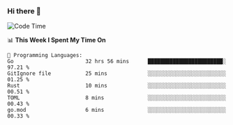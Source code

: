### Hi there 👋

<!--
**CrazyCollin/crazycollin** is a ✨ _special_ ✨ repository because its `README.md` (this file) appears on your GitHub profile.

Here are some ideas to get you started:

- 🔭 I’m currently working on ...
- 🌱 I’m currently learning ...
- 👯 I’m looking to collaborate on ...
- 🤔 I’m looking for help with ...
- 💬 Ask me about ...
- 📫 How to reach me: ...
- 😄 Pronouns: ...
- ⚡ Fun fact: ...
-->

<!--START_SECTION:waka-->
![Code Time](http://img.shields.io/badge/Code%20Time-1%2C417%20hrs%2022%20mins-blue)

📊 **This Week I Spent My Time On** 

```text
💬 Programming Languages: 
Go                       32 hrs 56 mins      ████████████████████████░   97.21 % 
GitIgnore file           25 mins             ░░░░░░░░░░░░░░░░░░░░░░░░░   01.25 % 
Rust                     10 mins             ░░░░░░░░░░░░░░░░░░░░░░░░░   00.51 % 
TOML                     8 mins              ░░░░░░░░░░░░░░░░░░░░░░░░░   00.43 % 
go.mod                   6 mins              ░░░░░░░░░░░░░░░░░░░░░░░░░   00.33 % 
```


<!--END_SECTION:waka-->
